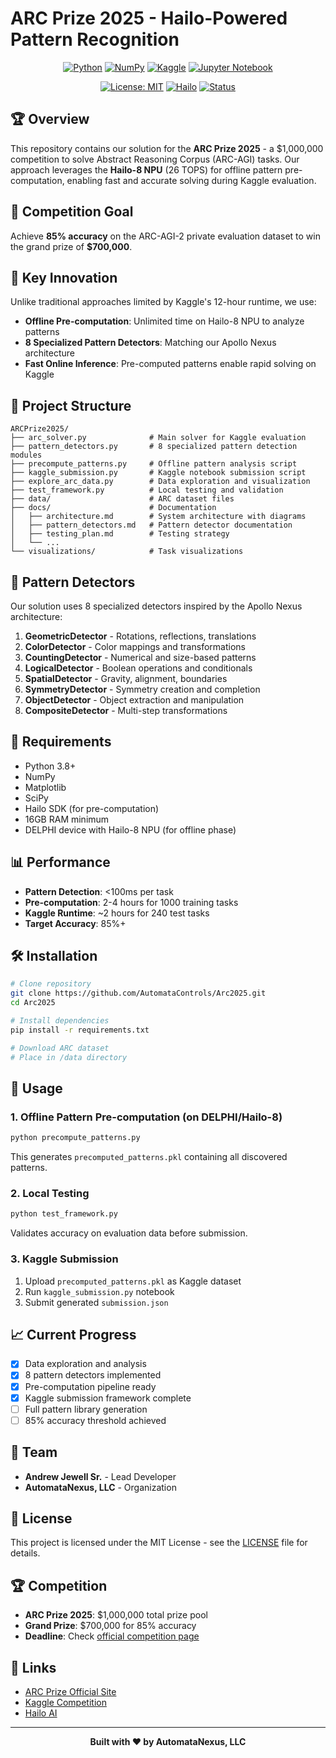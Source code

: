 # ARC Prize 2025 - Hailo-Powered Pattern Recognition

<div align="center">

[![Python](https://img.shields.io/badge/python-3670A0?style=for-the-badge&logo=python&logoColor=ffdd54)](https://www.python.org/)
[![NumPy](https://img.shields.io/badge/numpy-%23013243.svg?style=for-the-badge&logo=numpy&logoColor=white)](https://numpy.org/)
[![Kaggle](https://img.shields.io/badge/Kaggle-035a7d?style=for-the-badge&logo=kaggle&logoColor=white)](https://www.kaggle.com/)
[![Jupyter Notebook](https://img.shields.io/badge/jupyter-%23FA0F00.svg?style=for-the-badge&logo=jupyter&logoColor=white)](https://jupyter.org/)

[![License: MIT](https://img.shields.io/badge/License-MIT-yellow.svg?style=for-the-badge)](https://opensource.org/licenses/MIT)
[![Hailo](https://img.shields.io/badge/Hailo-8_NPU-00D4AA?style=for-the-badge)](https://hailo.ai/)
[![Status](https://img.shields.io/badge/Status-In_Development-orange?style=for-the-badge)](https://github.com/AutomataControls/Arc2025)

</div>

## 🏆 Overview

This repository contains our solution for the **ARC Prize 2025** - a $1,000,000 competition to solve Abstract Reasoning Corpus (ARC-AGI) tasks. Our approach leverages the **Hailo-8 NPU** (26 TOPS) for offline pattern pre-computation, enabling fast and accurate solving during Kaggle evaluation.

## 🎯 Competition Goal

Achieve **85% accuracy** on the ARC-AGI-2 private evaluation dataset to win the grand prize of **$700,000**.

## 🚀 Key Innovation

Unlike traditional approaches limited by Kaggle's 12-hour runtime, we use:
- **Offline Pre-computation**: Unlimited time on Hailo-8 NPU to analyze patterns
- **8 Specialized Pattern Detectors**: Matching our Apollo Nexus architecture
- **Fast Online Inference**: Pre-computed patterns enable rapid solving on Kaggle

## 📁 Project Structure

```
ARCPrize2025/
├── arc_solver.py              # Main solver for Kaggle evaluation
├── pattern_detectors.py       # 8 specialized pattern detection modules
├── precompute_patterns.py     # Offline pattern analysis script
├── kaggle_submission.py       # Kaggle notebook submission script
├── explore_arc_data.py        # Data exploration and visualization
├── test_framework.py          # Local testing and validation
├── data/                      # ARC dataset files
├── docs/                      # Documentation
│   ├── architecture.md        # System architecture with diagrams
│   ├── pattern_detectors.md   # Pattern detector documentation
│   ├── testing_plan.md        # Testing strategy
│   └── ...
└── visualizations/            # Task visualizations
```

## 🧠 Pattern Detectors

Our solution uses 8 specialized detectors inspired by the Apollo Nexus architecture:

1. **GeometricDetector** - Rotations, reflections, translations
2. **ColorDetector** - Color mappings and transformations
3. **CountingDetector** - Numerical and size-based patterns
4. **LogicalDetector** - Boolean operations and conditionals
5. **SpatialDetector** - Gravity, alignment, boundaries
6. **SymmetryDetector** - Symmetry creation and completion
7. **ObjectDetector** - Object extraction and manipulation
8. **CompositeDetector** - Multi-step transformations

## 🔧 Requirements

- Python 3.8+
- NumPy
- Matplotlib
- SciPy
- Hailo SDK (for pre-computation)
- 16GB RAM minimum
- DELPHI device with Hailo-8 NPU (for offline phase)

## 📊 Performance

- **Pattern Detection**: <100ms per task
- **Pre-computation**: 2-4 hours for 1000 training tasks
- **Kaggle Runtime**: ~2 hours for 240 test tasks
- **Target Accuracy**: 85%+

## 🛠️ Installation

```bash
# Clone repository
git clone https://github.com/AutomataControls/Arc2025.git
cd Arc2025

# Install dependencies
pip install -r requirements.txt

# Download ARC dataset
# Place in /data directory
```

## 🚦 Usage

### 1. Offline Pattern Pre-computation (on DELPHI/Hailo-8)

```bash
python precompute_patterns.py
```

This generates `precomputed_patterns.pkl` containing all discovered patterns.

### 2. Local Testing

```bash
python test_framework.py
```

Validates accuracy on evaluation data before submission.

### 3. Kaggle Submission

1. Upload `precomputed_patterns.pkl` as Kaggle dataset
2. Run `kaggle_submission.py` notebook
3. Submit generated `submission.json`

## 📈 Current Progress

- [x] Data exploration and analysis
- [x] 8 pattern detectors implemented
- [x] Pre-computation pipeline ready
- [x] Kaggle submission framework complete
- [ ] Full pattern library generation
- [ ] 85% accuracy threshold achieved

## 👥 Team

- **Andrew Jewell Sr.** - Lead Developer
- **AutomataNexus, LLC** - Organization

## 📄 License

This project is licensed under the MIT License - see the [LICENSE](LICENSE) file for details.

## 🏆 Competition

- **ARC Prize 2025**: $1,000,000 total prize pool
- **Grand Prize**: $700,000 for 85% accuracy
- **Deadline**: Check [official competition page](https://arcprize.org/)

## 🔗 Links

- [ARC Prize Official Site](https://arcprize.org/)
- [Kaggle Competition](https://www.kaggle.com/competitions/arc-prize-2025)
- [Hailo AI](https://hailo.ai/)

---

<div align="center">

**Built with ❤️ by AutomataNexus, LLC**

</div>